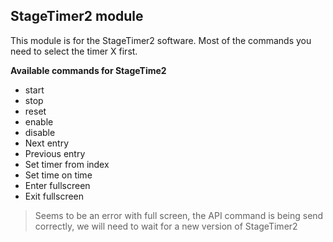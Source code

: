 ## StageTimer2 module

This module is for the StageTimer2 software. Most of the commands
you need to select the timer X first.


**Available commands for StageTime2**

* start
* stop
* reset
* enable
* disable
* Next entry
* Previous entry
* Set timer from index
* Set time on time
* Enter fullscreen
* Exit fullscreen

> Seems to be an error with full screen, the API command is being send correctly, we will need to wait for a new version of StageTimer2
